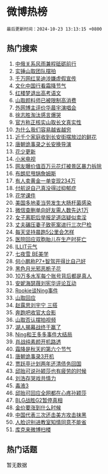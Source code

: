 # 微博热榜

`最后更新时间：2024-10-23 13:13:15 +0800`

## 热门搜索

1. [中俄关系风雨兼程砥砺前行](https://m.weibo.cn/search?containerid=100103type%3D1%26t%3D10%26q%3D%23%E4%B8%AD%E4%BF%84%E5%85%B3%E7%B3%BB%E9%A3%8E%E9%9B%A8%E5%85%BC%E7%A8%8B%E7%A0%A5%E7%A0%BA%E5%89%8D%E8%A1%8C%23&stream_entry_id=51&isnewpage=1&extparam=seat%3D1%26dgr%3D0%26filter_type%3Drealtimehot%26stream_entry_id%3D51%26c_type%3D51%26q%3D%2523%25E4%25B8%25AD%25E4%25BF%2584%25E5%2585%25B3%25E7%25B3%25BB%25E9%25A3%258E%25E9%259B%25A8%25E5%2585%25BC%25E7%25A8%258B%25E7%25A0%25A5%25E7%25A0%25BA%25E5%2589%258D%25E8%25A1%258C%2523%26pos%3D0%26cate%3D10103%26display_time%3D1729660394%26pre_seqid%3D17296603946350269000244)
1. [实锤山取团队摆拍](https://m.weibo.cn/search?containerid=100103type%3D1%26t%3D10%26q%3D%23%E5%AE%9E%E9%94%A4%E5%B1%B1%E5%8F%96%E5%9B%A2%E9%98%9F%E6%91%86%E6%8B%8D%23&stream_entry_id=31&isnewpage=1&extparam=seat%3D1%26lcate%3D5001%26realpos%3D1%26c_type%3D31%26cate%3D5001%26dgr%3D0%26pos%3D0%26stream_entry_id%3D31%26q%3D%2523%25E5%25AE%259E%25E9%2594%25A4%25E5%25B1%25B1%25E5%258F%2596%25E5%259B%25A2%25E9%2598%259F%25E6%2591%2586%25E6%258B%258D%2523%26filter_type%3Drealtimehot%26flag%3D2%26band_rank%3D1%26display_time%3D1729660394%26pre_seqid%3D17296603946350269000244)
1. [千万网红吴迪涉嫌虚假宣传](https://m.weibo.cn/search?containerid=100103type%3D1%26t%3D10%26q%3D%23%E5%8D%83%E4%B8%87%E7%BD%91%E7%BA%A2%E5%90%B4%E8%BF%AA%E6%B6%89%E5%AB%8C%E8%99%9A%E5%81%87%E5%AE%A3%E4%BC%A0%23&stream_entry_id=31&isnewpage=1&extparam=seat%3D1%26lcate%3D5001%26realpos%3D2%26c_type%3D31%26cate%3D5001%26dgr%3D0%26pos%3D1%26stream_entry_id%3D31%26q%3D%2523%25E5%258D%2583%25E4%25B8%2587%25E7%25BD%2591%25E7%25BA%25A2%25E5%2590%25B4%25E8%25BF%25AA%25E6%25B6%2589%25E5%25AB%258C%25E8%2599%259A%25E5%2581%2587%25E5%25AE%25A3%25E4%25BC%25A0%2523%26filter_type%3Drealtimehot%26flag%3D1%26band_rank%3D2%26display_time%3D1729660394%26pre_seqid%3D17296603946350269000244)
1. [文化中国行看霜降节气](https://m.weibo.cn/search?containerid=100103type%3D1%26t%3D10%26q%3D%23%E6%96%87%E5%8C%96%E4%B8%AD%E5%9B%BD%E8%A1%8C%E7%9C%8B%E9%9C%9C%E9%99%8D%E8%8A%82%E6%B0%94%23&stream_entry_id=31&isnewpage=1&extparam=seat%3D1%26lcate%3D5001%26realpos%3D3%26c_type%3D31%26cate%3D5001%26dgr%3D0%26pos%3D2%26stream_entry_id%3D31%26q%3D%2523%25E6%2596%2587%25E5%258C%2596%25E4%25B8%25AD%25E5%259B%25BD%25E8%25A1%258C%25E7%259C%258B%25E9%259C%259C%25E9%2599%258D%25E8%258A%2582%25E6%25B0%2594%2523%26filter_type%3Drealtimehot%26flag%3D0%26band_rank%3D3%26display_time%3D1729660394%26pre_seqid%3D17296603946350269000244)
1. [红楼梦退出高考语文](https://m.weibo.cn/search?containerid=100103type%3D1%26t%3D10%26q%3D%23%E7%BA%A2%E6%A5%BC%E6%A2%A6%E9%80%80%E5%87%BA%E9%AB%98%E8%80%83%E8%AF%AD%E6%96%87%23&stream_entry_id=31&isnewpage=1&extparam=seat%3D1%26lcate%3D5001%26realpos%3D4%26c_type%3D31%26cate%3D5001%26dgr%3D0%26pos%3D3%26stream_entry_id%3D31%26q%3D%2523%25E7%25BA%25A2%25E6%25A5%25BC%25E6%25A2%25A6%25E9%2580%2580%25E5%2587%25BA%25E9%25AB%2598%25E8%2580%2583%25E8%25AF%25AD%25E6%2596%2587%2523%26filter_type%3Drealtimehot%26flag%3D1%26band_rank%3D4%26display_time%3D1729660394%26pre_seqid%3D17296603946350269000244)
1. [山取颜料师已被限制高消费](https://m.weibo.cn/search?containerid=100103type%3D1%26t%3D10%26q%3D%23%E5%B1%B1%E5%8F%96%E9%A2%9C%E6%96%99%E5%B8%88%E5%B7%B2%E8%A2%AB%E9%99%90%E5%88%B6%E9%AB%98%E6%B6%88%E8%B4%B9%23&stream_entry_id=31&isnewpage=1&extparam=seat%3D1%26lcate%3D5001%26realpos%3D5%26c_type%3D31%26cate%3D5001%26dgr%3D0%26pos%3D4%26stream_entry_id%3D31%26q%3D%2523%25E5%25B1%25B1%25E5%258F%2596%25E9%25A2%259C%25E6%2596%2599%25E5%25B8%2588%25E5%25B7%25B2%25E8%25A2%25AB%25E9%2599%2590%25E5%2588%25B6%25E9%25AB%2598%25E6%25B6%2588%25E8%25B4%25B9%2523%26filter_type%3Drealtimehot%26flag%3D1%26band_rank%3D5%26display_time%3D1729660394%26pre_seqid%3D17296603946350269000244)
1. [外网博主评价华晨宇演唱会](https://m.weibo.cn/search?containerid=100103type%3D1%26t%3D10%26q%3D%E5%A4%96%E7%BD%91%E5%8D%9A%E4%B8%BB%E8%AF%84%E4%BB%B7%E5%8D%8E%E6%99%A8%E5%AE%87%E6%BC%94%E5%94%B1%E4%BC%9A&stream_entry_id=31&isnewpage=1&extparam=seat%3D1%26lcate%3D5001%26realpos%3D6%26c_type%3D31%26cate%3D5001%26dgr%3D0%26pos%3D5%26stream_entry_id%3D31%26q%3D%25E5%25A4%2596%25E7%25BD%2591%25E5%258D%259A%25E4%25B8%25BB%25E8%25AF%2584%25E4%25BB%25B7%25E5%258D%258E%25E6%2599%25A8%25E5%25AE%2587%25E6%25BC%2594%25E5%2594%25B1%25E4%25BC%259A%26filter_type%3Drealtimehot%26flag%3D1%26band_rank%3D6%26display_time%3D1729660394%26pre_seqid%3D17296603946350269000244)
1. [徐志胜淘汰感言爆哭](https://m.weibo.cn/search?containerid=100103type%3D1%26t%3D10%26q%3D%23%E5%BE%90%E5%BF%97%E8%83%9C%E6%B7%98%E6%B1%B0%E6%84%9F%E8%A8%80%E7%88%86%E5%93%AD%23&stream_entry_id=31&isnewpage=1&extparam=seat%3D1%26lcate%3D5001%26realpos%3D7%26c_type%3D31%26cate%3D5001%26dgr%3D0%26pos%3D6%26stream_entry_id%3D31%26q%3D%2523%25E5%25BE%2590%25E5%25BF%2597%25E8%2583%259C%25E6%25B7%2598%25E6%25B1%25B0%25E6%2584%259F%25E8%25A8%2580%25E7%2588%2586%25E5%2593%25AD%2523%26filter_type%3Drealtimehot%26flag%3D2%26band_rank%3D7%26display_time%3D1729660394%26pre_seqid%3D17296603946350269000244)
1. [官方称正核实山取长文真实性](https://m.weibo.cn/search?containerid=100103type%3D1%26t%3D10%26q%3D%23%E5%AE%98%E6%96%B9%E7%A7%B0%E6%AD%A3%E6%A0%B8%E5%AE%9E%E5%B1%B1%E5%8F%96%E9%95%BF%E6%96%87%E7%9C%9F%E5%AE%9E%E6%80%A7%23&stream_entry_id=31&isnewpage=1&extparam=seat%3D1%26lcate%3D5001%26realpos%3D8%26c_type%3D31%26cate%3D5001%26dgr%3D0%26pos%3D7%26stream_entry_id%3D31%26q%3D%2523%25E5%25AE%2598%25E6%2596%25B9%25E7%25A7%25B0%25E6%25AD%25A3%25E6%25A0%25B8%25E5%25AE%259E%25E5%25B1%25B1%25E5%258F%2596%25E9%2595%25BF%25E6%2596%2587%25E7%259C%259F%25E5%25AE%259E%25E6%2580%25A7%2523%26filter_type%3Drealtimehot%26flag%3D1%26band_rank%3D8%26display_time%3D1729660394%26pre_seqid%3D17296603946350269000244)
1. [为什么我们容易越省越穷](https://m.weibo.cn/search?containerid=100103type%3D1%26t%3D10%26q%3D%23%E4%B8%BA%E4%BB%80%E4%B9%88%E6%88%91%E4%BB%AC%E5%AE%B9%E6%98%93%E8%B6%8A%E7%9C%81%E8%B6%8A%E7%A9%B7%23&stream_entry_id=31&isnewpage=1&extparam=seat%3D1%26lcate%3D5001%26realpos%3D9%26c_type%3D31%26cate%3D5001%26dgr%3D0%26pos%3D8%26stream_entry_id%3D31%26q%3D%2523%25E4%25B8%25BA%25E4%25BB%2580%25E4%25B9%2588%25E6%2588%2591%25E4%25BB%25AC%25E5%25AE%25B9%25E6%2598%2593%25E8%25B6%258A%25E7%259C%2581%25E8%25B6%258A%25E7%25A9%25B7%2523%26filter_type%3Drealtimehot%26flag%3D1%26band_rank%3D9%26display_time%3D1729660394%26pre_seqid%3D17296603946350269000244)
1. [近千个家庭收到长安街摆放过的鲜花](https://m.weibo.cn/search?containerid=100103type%3D1%26t%3D10%26q%3D%23%E8%BF%91%E5%8D%83%E4%B8%AA%E5%AE%B6%E5%BA%AD%E6%94%B6%E5%88%B0%E9%95%BF%E5%AE%89%E8%A1%97%E6%91%86%E6%94%BE%E8%BF%87%E7%9A%84%E9%B2%9C%E8%8A%B1%23&stream_entry_id=31&isnewpage=1&extparam=seat%3D1%26lcate%3D5001%26realpos%3D10%26c_type%3D31%26cate%3D5001%26dgr%3D0%26pos%3D9%26stream_entry_id%3D31%26q%3D%2523%25E8%25BF%2591%25E5%258D%2583%25E4%25B8%25AA%25E5%25AE%25B6%25E5%25BA%25AD%25E6%2594%25B6%25E5%2588%25B0%25E9%2595%25BF%25E5%25AE%2589%25E8%25A1%2597%25E6%2591%2586%25E6%2594%25BE%25E8%25BF%2587%25E7%259A%2584%25E9%25B2%259C%25E8%258A%25B1%2523%26filter_type%3Drealtimehot%26flag%3D0%26band_rank%3D10%26display_time%3D1729660394%26pre_seqid%3D17296603946350269000244)
1. [唐朝诡事录之长安换导演](https://m.weibo.cn/search?containerid=100103type%3D1%26t%3D10%26q%3D%23%E5%94%90%E6%9C%9D%E8%AF%A1%E4%BA%8B%E5%BD%95%E4%B9%8B%E9%95%BF%E5%AE%89%E6%8D%A2%E5%AF%BC%E6%BC%94%23&stream_entry_id=31&isnewpage=1&extparam=seat%3D1%26lcate%3D5001%26realpos%3D11%26c_type%3D31%26cate%3D5001%26dgr%3D0%26pos%3D10%26stream_entry_id%3D31%26q%3D%2523%25E5%2594%2590%25E6%259C%259D%25E8%25AF%25A1%25E4%25BA%258B%25E5%25BD%2595%25E4%25B9%258B%25E9%2595%25BF%25E5%25AE%2589%25E6%258D%25A2%25E5%25AF%25BC%25E6%25BC%2594%2523%26filter_type%3Drealtimehot%26flag%3D2%26band_rank%3D11%26display_time%3D1729660394%26pre_seqid%3D17296603946350269000244)
1. [花少更新](https://m.weibo.cn/search?containerid=100103type%3D1%26t%3D10%26q%3D%E8%8A%B1%E5%B0%91%E6%9B%B4%E6%96%B0&stream_entry_id=31&isnewpage=1&extparam=seat%3D1%26lcate%3D5001%26realpos%3D12%26c_type%3D31%26cate%3D5001%26dgr%3D0%26pos%3D11%26stream_entry_id%3D31%26q%3D%25E8%258A%25B1%25E5%25B0%2591%25E6%259B%25B4%25E6%2596%25B0%26filter_type%3Drealtimehot%26flag%3D1%26band_rank%3D12%26display_time%3D1729660394%26pre_seqid%3D17296603946350269000244)
1. [小米电视](https://m.weibo.cn/search?containerid=100103type%3D1%26t%3D10%26q%3D%E5%B0%8F%E7%B1%B3%E7%94%B5%E8%A7%86&stream_entry_id=31&isnewpage=1&extparam=seat%3D1%26lcate%3D5001%26realpos%3D13%26c_type%3D31%26cate%3D5001%26dgr%3D0%26pos%3D12%26stream_entry_id%3D31%26q%3D%25E5%25B0%258F%25E7%25B1%25B3%25E7%2594%25B5%25E8%25A7%2586%26filter_type%3Drealtimehot%26flag%3D0%26band_rank%3D13%26display_time%3D1729660394%26pre_seqid%3D17296603946350269000244)
1. [网友曝价值百万元花灯被景区暴力拆除](https://m.weibo.cn/search?containerid=100103type%3D1%26t%3D10%26q%3D%23%E7%BD%91%E5%8F%8B%E6%9B%9D%E4%BB%B7%E5%80%BC%E7%99%BE%E4%B8%87%E5%85%83%E8%8A%B1%E7%81%AF%E8%A2%AB%E6%99%AF%E5%8C%BA%E6%9A%B4%E5%8A%9B%E6%8B%86%E9%99%A4%23&stream_entry_id=31&isnewpage=1&extparam=seat%3D1%26lcate%3D5001%26realpos%3D14%26c_type%3D31%26cate%3D5001%26dgr%3D0%26pos%3D13%26stream_entry_id%3D31%26q%3D%2523%25E7%25BD%2591%25E5%258F%258B%25E6%259B%259D%25E4%25BB%25B7%25E5%2580%25BC%25E7%2599%25BE%25E4%25B8%2587%25E5%2585%2583%25E8%258A%25B1%25E7%2581%25AF%25E8%25A2%25AB%25E6%2599%25AF%25E5%258C%25BA%25E6%259A%25B4%25E5%258A%259B%25E6%258B%2586%25E9%2599%25A4%2523%26filter_type%3Drealtimehot%26flag%3D1%26band_rank%3D14%26display_time%3D1729660394%26pre_seqid%3D17296603946350269000244)
1. [布朗尼甩锅詹姆斯](https://m.weibo.cn/search?containerid=100103type%3D1%26t%3D10%26q%3D%23%E5%B8%83%E6%9C%97%E5%B0%BC%E7%94%A9%E9%94%85%E8%A9%B9%E5%A7%86%E6%96%AF%23&stream_entry_id=31&isnewpage=1&extparam=seat%3D1%26lcate%3D5001%26realpos%3D15%26c_type%3D31%26cate%3D5001%26dgr%3D0%26pos%3D14%26stream_entry_id%3D31%26q%3D%2523%25E5%25B8%2583%25E6%259C%2597%25E5%25B0%25BC%25E7%2594%25A9%25E9%2594%2585%25E8%25A9%25B9%25E5%25A7%2586%25E6%2596%25AF%2523%26filter_type%3Drealtimehot%26flag%3D1%26band_rank%3D15%26display_time%3D1729660394%26pre_seqid%3D17296603946350269000244)
1. [有人卖黄金一单变现234万](https://m.weibo.cn/search?containerid=100103type%3D1%26t%3D10%26q%3D%23%E6%9C%89%E4%BA%BA%E5%8D%96%E9%BB%84%E9%87%91%E4%B8%80%E5%8D%95%E5%8F%98%E7%8E%B0234%E4%B8%87%23&stream_entry_id=31&isnewpage=1&extparam=seat%3D1%26lcate%3D5001%26realpos%3D16%26c_type%3D31%26cate%3D5001%26dgr%3D0%26pos%3D15%26stream_entry_id%3D31%26q%3D%2523%25E6%259C%2589%25E4%25BA%25BA%25E5%258D%2596%25E9%25BB%2584%25E9%2587%2591%25E4%25B8%2580%25E5%258D%2595%25E5%258F%2598%25E7%258E%25B0234%25E4%25B8%2587%2523%26filter_type%3Drealtimehot%26flag%3D0%26band_rank%3D16%26display_time%3D1729660394%26pre_seqid%3D17296603946350269000244)
1. [付航说自己真没得过抑郁症](https://m.weibo.cn/search?containerid=100103type%3D1%26t%3D10%26q%3D%23%E4%BB%98%E8%88%AA%E8%AF%B4%E8%87%AA%E5%B7%B1%E7%9C%9F%E6%B2%A1%E5%BE%97%E8%BF%87%E6%8A%91%E9%83%81%E7%97%87%23&stream_entry_id=31&isnewpage=1&extparam=seat%3D1%26lcate%3D5001%26realpos%3D17%26c_type%3D31%26cate%3D5001%26dgr%3D0%26pos%3D16%26stream_entry_id%3D31%26q%3D%2523%25E4%25BB%2598%25E8%2588%25AA%25E8%25AF%25B4%25E8%2587%25AA%25E5%25B7%25B1%25E7%259C%259F%25E6%25B2%25A1%25E5%25BE%2597%25E8%25BF%2587%25E6%258A%2591%25E9%2583%2581%25E7%2597%2587%2523%26filter_type%3Drealtimehot%26flag%3D1%26band_rank%3D17%26display_time%3D1729660394%26pre_seqid%3D17296603946350269000244)
1. [花学课件](https://m.weibo.cn/search?containerid=100103type%3D1%26t%3D10%26q%3D%E8%8A%B1%E5%AD%A6%E8%AF%BE%E4%BB%B6&stream_entry_id=31&isnewpage=1&extparam=seat%3D1%26lcate%3D5001%26realpos%3D18%26c_type%3D31%26cate%3D5001%26dgr%3D0%26pos%3D17%26stream_entry_id%3D31%26q%3D%25E8%258A%25B1%25E5%25AD%25A6%25E8%25AF%25BE%25E4%25BB%25B6%26filter_type%3Drealtimehot%26flag%3D1%26band_rank%3D18%26display_time%3D1729660394%26pre_seqid%3D17296603946350269000244)
1. [美国多地麦当劳发生大肠杆菌感染](https://m.weibo.cn/search?containerid=100103type%3D1%26t%3D10%26q%3D%23%E7%BE%8E%E5%9B%BD%E5%A4%9A%E5%9C%B0%E9%BA%A6%E5%BD%93%E5%8A%B3%E5%8F%91%E7%94%9F%E5%A4%A7%E8%82%A0%E6%9D%86%E8%8F%8C%E6%84%9F%E6%9F%93%23&stream_entry_id=31&isnewpage=1&extparam=seat%3D1%26lcate%3D5001%26realpos%3D19%26c_type%3D31%26cate%3D5001%26dgr%3D0%26pos%3D18%26stream_entry_id%3D31%26q%3D%2523%25E7%25BE%258E%25E5%259B%25BD%25E5%25A4%259A%25E5%259C%25B0%25E9%25BA%25A6%25E5%25BD%2593%25E5%258A%25B3%25E5%258F%2591%25E7%2594%259F%25E5%25A4%25A7%25E8%2582%25A0%25E6%259D%2586%25E8%258F%258C%25E6%2584%259F%25E6%259F%2593%2523%26filter_type%3Drealtimehot%26flag%3D0%26band_rank%3D19%26display_time%3D1729660394%26pre_seqid%3D17296603946350269000244)
1. [微信查删单向好友需人数先达1万](https://m.weibo.cn/search?containerid=100103type%3D1%26t%3D10%26q%3D%23%E5%BE%AE%E4%BF%A1%E6%9F%A5%E5%88%A0%E5%8D%95%E5%90%91%E5%A5%BD%E5%8F%8B%E9%9C%80%E4%BA%BA%E6%95%B0%E5%85%88%E8%BE%BE1%E4%B8%87%23&stream_entry_id=31&isnewpage=1&extparam=seat%3D1%26lcate%3D5001%26realpos%3D20%26c_type%3D31%26cate%3D5001%26dgr%3D0%26pos%3D19%26stream_entry_id%3D31%26q%3D%2523%25E5%25BE%25AE%25E4%25BF%25A1%25E6%259F%25A5%25E5%2588%25A0%25E5%258D%2595%25E5%2590%2591%25E5%25A5%25BD%25E5%258F%258B%25E9%259C%2580%25E4%25BA%25BA%25E6%2595%25B0%25E5%2585%2588%25E8%25BE%25BE1%25E4%25B8%2587%2523%26filter_type%3Drealtimehot%26flag%3D1%26band_rank%3D20%26display_time%3D1729660394%26pre_seqid%3D17296603946350269000244)
1. [女子离职后举报足道店疑似卖淫](https://m.weibo.cn/search?containerid=100103type%3D1%26t%3D10%26q%3D%23%E5%A5%B3%E5%AD%90%E7%A6%BB%E8%81%8C%E5%90%8E%E4%B8%BE%E6%8A%A5%E8%B6%B3%E9%81%93%E5%BA%97%E7%96%91%E4%BC%BC%E5%8D%96%E6%B7%AB%23&stream_entry_id=31&isnewpage=1&extparam=seat%3D1%26lcate%3D5001%26realpos%3D21%26c_type%3D31%26cate%3D5001%26dgr%3D0%26pos%3D20%26stream_entry_id%3D31%26q%3D%2523%25E5%25A5%25B3%25E5%25AD%2590%25E7%25A6%25BB%25E8%2581%258C%25E5%2590%258E%25E4%25B8%25BE%25E6%258A%25A5%25E8%25B6%25B3%25E9%2581%2593%25E5%25BA%2597%25E7%2596%2591%25E4%25BC%25BC%25E5%258D%2596%25E6%25B7%25AB%2523%26filter_type%3Drealtimehot%26flag%3D1%26band_rank%3D21%26display_time%3D1729660394%26pre_seqid%3D17296603946350269000244)
1. [丈夫碾压妻子致死案进行三次尸检](https://m.weibo.cn/search?containerid=100103type%3D1%26t%3D10%26q%3D%23%E4%B8%88%E5%A4%AB%E7%A2%BE%E5%8E%8B%E5%A6%BB%E5%AD%90%E8%87%B4%E6%AD%BB%E6%A1%88%E8%BF%9B%E8%A1%8C%E4%B8%89%E6%AC%A1%E5%B0%B8%E6%A3%80%23&stream_entry_id=31&isnewpage=1&extparam=seat%3D1%26lcate%3D5001%26realpos%3D22%26c_type%3D31%26cate%3D5001%26dgr%3D0%26pos%3D21%26stream_entry_id%3D31%26q%3D%2523%25E4%25B8%2588%25E5%25A4%25AB%25E7%25A2%25BE%25E5%258E%258B%25E5%25A6%25BB%25E5%25AD%2590%25E8%2587%25B4%25E6%25AD%25BB%25E6%25A1%2588%25E8%25BF%259B%25E8%25A1%258C%25E4%25B8%2589%25E6%25AC%25A1%25E5%25B0%25B8%25E6%25A3%2580%2523%26filter_type%3Drealtimehot%26flag%3D0%26band_rank%3D22%26display_time%3D1729660394%26pre_seqid%3D17296603946350269000244)
1. [每天坚持晨跑5公里会怎样](https://m.weibo.cn/search?containerid=100103type%3D1%26t%3D10%26q%3D%E6%AF%8F%E5%A4%A9%E5%9D%9A%E6%8C%81%E6%99%A8%E8%B7%915%E5%85%AC%E9%87%8C%E4%BC%9A%E6%80%8E%E6%A0%B7&stream_entry_id=31&isnewpage=1&extparam=seat%3D1%26lcate%3D5001%26realpos%3D23%26c_type%3D31%26cate%3D5001%26dgr%3D0%26pos%3D22%26stream_entry_id%3D31%26q%3D%25E6%25AF%258F%25E5%25A4%25A9%25E5%259D%259A%25E6%258C%2581%25E6%2599%25A8%25E8%25B7%25915%25E5%2585%25AC%25E9%2587%258C%25E4%25BC%259A%25E6%2580%258E%25E6%25A0%25B7%26filter_type%3Drealtimehot%26flag%3D1%26band_rank%3D23%26display_time%3D1729660394%26pre_seqid%3D17296603946350269000244)
1. [医院回应双胞胎儿在生产时死亡](https://m.weibo.cn/search?containerid=100103type%3D1%26t%3D10%26q%3D%23%E5%8C%BB%E9%99%A2%E5%9B%9E%E5%BA%94%E5%8F%8C%E8%83%9E%E8%83%8E%E5%84%BF%E5%9C%A8%E7%94%9F%E4%BA%A7%E6%97%B6%E6%AD%BB%E4%BA%A1%23&stream_entry_id=31&isnewpage=1&extparam=seat%3D1%26lcate%3D5001%26realpos%3D24%26c_type%3D31%26cate%3D5001%26dgr%3D0%26pos%3D23%26stream_entry_id%3D31%26q%3D%2523%25E5%258C%25BB%25E9%2599%25A2%25E5%259B%259E%25E5%25BA%2594%25E5%258F%258C%25E8%2583%259E%25E8%2583%258E%25E5%2584%25BF%25E5%259C%25A8%25E7%2594%259F%25E4%25BA%25A7%25E6%2597%25B6%25E6%25AD%25BB%25E4%25BA%25A1%2523%26filter_type%3Drealtimehot%26flag%3D1%26band_rank%3D24%26display_time%3D1729660394%26pre_seqid%3D17296603946350269000244)
1. [ILLIT元气](https://m.weibo.cn/search?containerid=100103type%3D1%26t%3D10%26q%3DILLIT%E5%85%83%E6%B0%94&stream_entry_id=31&isnewpage=1&extparam=seat%3D1%26lcate%3D5001%26realpos%3D25%26c_type%3D31%26cate%3D5001%26dgr%3D0%26pos%3D24%26stream_entry_id%3D31%26q%3DILLIT%25E5%2585%2583%25E6%25B0%2594%26filter_type%3Drealtimehot%26flag%3D1%26band_rank%3D25%26display_time%3D1729660394%26pre_seqid%3D17296603946350269000244)
1. [七夜雪 BE美学](https://m.weibo.cn/search?containerid=100103type%3D1%26t%3D10%26q%3D%E4%B8%83%E5%A4%9C%E9%9B%AA+BE%E7%BE%8E%E5%AD%A6&stream_entry_id=31&isnewpage=1&extparam=seat%3D1%26lcate%3D5001%26realpos%3D26%26c_type%3D31%26cate%3D5001%26dgr%3D0%26pos%3D25%26stream_entry_id%3D31%26q%3D%25E4%25B8%2583%25E5%25A4%259C%25E9%259B%25AA%2520BE%25E7%25BE%258E%25E5%25AD%25A6%26filter_type%3Drealtimehot%26flag%3D0%26band_rank%3D26%26display_time%3D1729660394%26pre_seqid%3D17296603946350269000244)
1. [何小鹏称P7+智驾开得比自己好](https://m.weibo.cn/search?containerid=100103type%3D1%26t%3D10%26q%3D%23%E4%BD%95%E5%B0%8F%E9%B9%8F%E7%A7%B0P7%2B%E6%99%BA%E9%A9%BE%E5%BC%80%E5%BE%97%E6%AF%94%E8%87%AA%E5%B7%B1%E5%A5%BD%23&stream_entry_id=31&isnewpage=1&extparam=seat%3D1%26lcate%3D5001%26realpos%3D27%26c_type%3D31%26cate%3D5001%26dgr%3D0%26pos%3D26%26adid%3D260059%26stream_entry_id%3D31%26q%3D%2523%25E4%25BD%2595%25E5%25B0%258F%25E9%25B9%258F%25E7%25A7%25B0P7%252B%25E6%2599%25BA%25E9%25A9%25BE%25E5%25BC%2580%25E5%25BE%2597%25E6%25AF%2594%25E8%2587%25AA%25E5%25B7%25B1%25E5%25A5%25BD%2523%26filter_type%3Drealtimehot%26flag%3D0%26band_rank%3D27%26display_time%3D1729660394%26pre_seqid%3D17296603946350269000244)
1. [黑色月光邪恶栀子花](https://m.weibo.cn/search?containerid=100103type%3D1%26t%3D10%26q%3D%E9%BB%91%E8%89%B2%E6%9C%88%E5%85%89%E9%82%AA%E6%81%B6%E6%A0%80%E5%AD%90%E8%8A%B1&stream_entry_id=31&isnewpage=1&extparam=seat%3D1%26lcate%3D5001%26realpos%3D28%26c_type%3D31%26cate%3D5001%26dgr%3D0%26pos%3D27%26stream_entry_id%3D31%26q%3D%25E9%25BB%2591%25E8%2589%25B2%25E6%259C%2588%25E5%2585%2589%25E9%2582%25AA%25E6%2581%25B6%25E6%25A0%2580%25E5%25AD%2590%25E8%258A%25B1%26filter_type%3Drealtimehot%26flag%3D1%26band_rank%3D28%26display_time%3D1729660394%26pre_seqid%3D17296603946350269000244)
1. [10万多水军每个账号背后都是真人](https://m.weibo.cn/search?containerid=100103type%3D1%26t%3D10%26q%3D%2310%E4%B8%87%E5%A4%9A%E6%B0%B4%E5%86%9B%E6%AF%8F%E4%B8%AA%E8%B4%A6%E5%8F%B7%E8%83%8C%E5%90%8E%E9%83%BD%E6%98%AF%E7%9C%9F%E4%BA%BA%23&stream_entry_id=31&isnewpage=1&extparam=seat%3D1%26lcate%3D5001%26realpos%3D29%26c_type%3D31%26cate%3D5001%26dgr%3D0%26pos%3D28%26stream_entry_id%3D31%26q%3D%252310%25E4%25B8%2587%25E5%25A4%259A%25E6%25B0%25B4%25E5%2586%259B%25E6%25AF%258F%25E4%25B8%25AA%25E8%25B4%25A6%25E5%258F%25B7%25E8%2583%258C%25E5%2590%258E%25E9%2583%25BD%25E6%2598%25AF%25E7%259C%259F%25E4%25BA%25BA%2523%26filter_type%3Drealtimehot%26flag%3D0%26band_rank%3D29%26display_time%3D1729660394%26pre_seqid%3D17296603946350269000244)
1. [安妮海瑟薇刘宪华评论互动](https://m.weibo.cn/search?containerid=100103type%3D1%26t%3D10%26q%3D%E5%AE%89%E5%A6%AE%E6%B5%B7%E7%91%9F%E8%96%87%E5%88%98%E5%AE%AA%E5%8D%8E%E8%AF%84%E8%AE%BA%E4%BA%92%E5%8A%A8&stream_entry_id=31&isnewpage=1&extparam=seat%3D1%26lcate%3D5001%26realpos%3D30%26c_type%3D31%26cate%3D5001%26dgr%3D0%26pos%3D29%26stream_entry_id%3D31%26q%3D%25E5%25AE%2589%25E5%25A6%25AE%25E6%25B5%25B7%25E7%2591%259F%25E8%2596%2587%25E5%2588%2598%25E5%25AE%25AA%25E5%258D%258E%25E8%25AF%2584%25E8%25AE%25BA%25E4%25BA%2592%25E5%258A%25A8%26filter_type%3Drealtimehot%26flag%3D1%26band_rank%3D30%26display_time%3D1729660394%26pre_seqid%3D17296603946350269000244)
1. [Rookie谈Ning事件](https://m.weibo.cn/search?containerid=100103type%3D1%26t%3D10%26q%3D%23Rookie%E8%B0%88Ning%E4%BA%8B%E4%BB%B6%23&stream_entry_id=31&isnewpage=1&extparam=seat%3D1%26lcate%3D5001%26realpos%3D31%26c_type%3D31%26cate%3D5001%26dgr%3D0%26pos%3D30%26stream_entry_id%3D31%26q%3D%2523Rookie%25E8%25B0%2588Ning%25E4%25BA%258B%25E4%25BB%25B6%2523%26filter_type%3Drealtimehot%26flag%3D0%26band_rank%3D31%26display_time%3D1729660394%26pre_seqid%3D17296603946350269000244)
1. [山取回应](https://m.weibo.cn/search?containerid=100103type%3D1%26t%3D10%26q%3D%23%E5%B1%B1%E5%8F%96%E5%9B%9E%E5%BA%94%23&stream_entry_id=31&isnewpage=1&extparam=seat%3D1%26lcate%3D5001%26realpos%3D32%26c_type%3D31%26cate%3D5001%26dgr%3D0%26pos%3D31%26stream_entry_id%3D31%26q%3D%2523%25E5%25B1%25B1%25E5%258F%2596%25E5%259B%259E%25E5%25BA%2594%2523%26filter_type%3Drealtimehot%26flag%3D0%26band_rank%3D32%26display_time%3D1729660394%26pre_seqid%3D17296603946350269000244)
1. [赵露思刘宇宁 三搭](https://m.weibo.cn/search?containerid=100103type%3D1%26t%3D10%26q%3D%E8%B5%B5%E9%9C%B2%E6%80%9D%E5%88%98%E5%AE%87%E5%AE%81+%E4%B8%89%E6%90%AD&stream_entry_id=31&isnewpage=1&extparam=seat%3D1%26lcate%3D5001%26realpos%3D33%26c_type%3D31%26cate%3D5001%26dgr%3D0%26pos%3D32%26stream_entry_id%3D31%26q%3D%25E8%25B5%25B5%25E9%259C%25B2%25E6%2580%259D%25E5%2588%2598%25E5%25AE%2587%25E5%25AE%2581%2520%25E4%25B8%2589%25E6%2590%25AD%26filter_type%3Drealtimehot%26flag%3D1%26band_rank%3D33%26display_time%3D1729660394%26pre_seqid%3D17296603946350269000244)
1. [奔跑吧收官大合影](https://m.weibo.cn/search?containerid=100103type%3D1%26t%3D10%26q%3D%E5%A5%94%E8%B7%91%E5%90%A7%E6%94%B6%E5%AE%98%E5%A4%A7%E5%90%88%E5%BD%B1&stream_entry_id=31&isnewpage=1&extparam=seat%3D1%26lcate%3D5001%26realpos%3D34%26c_type%3D31%26cate%3D5001%26dgr%3D0%26pos%3D33%26stream_entry_id%3D31%26q%3D%25E5%25A5%2594%25E8%25B7%2591%25E5%2590%25A7%25E6%2594%25B6%25E5%25AE%2598%25E5%25A4%25A7%25E5%2590%2588%25E5%25BD%25B1%26filter_type%3Drealtimehot%26flag%3D1%26band_rank%3D34%26display_time%3D1729660394%26pre_seqid%3D17296603946350269000244)
1. [山取否认摆拍视频](https://m.weibo.cn/search?containerid=100103type%3D1%26t%3D10%26q%3D%23%E5%B1%B1%E5%8F%96%E5%90%A6%E8%AE%A4%E6%91%86%E6%8B%8D%E8%A7%86%E9%A2%91%23&stream_entry_id=31&isnewpage=1&extparam=seat%3D1%26lcate%3D5001%26realpos%3D35%26c_type%3D31%26cate%3D5001%26dgr%3D0%26pos%3D34%26stream_entry_id%3D31%26q%3D%2523%25E5%25B1%25B1%25E5%258F%2596%25E5%2590%25A6%25E8%25AE%25A4%25E6%2591%2586%25E6%258B%258D%25E8%25A7%2586%25E9%25A2%2591%2523%26filter_type%3Drealtimehot%26flag%3D1%26band_rank%3D35%26display_time%3D1729660394%26pre_seqid%3D17296603946350269000244)
1. [湖人揭幕战终于赢了](https://m.weibo.cn/search?containerid=100103type%3D1%26t%3D10%26q%3D%23%E6%B9%96%E4%BA%BA%E6%8F%AD%E5%B9%95%E6%88%98%E7%BB%88%E4%BA%8E%E8%B5%A2%E4%BA%86%23&stream_entry_id=31&isnewpage=1&extparam=seat%3D1%26lcate%3D5001%26realpos%3D36%26c_type%3D31%26cate%3D5001%26dgr%3D0%26pos%3D35%26stream_entry_id%3D31%26q%3D%2523%25E6%25B9%2596%25E4%25BA%25BA%25E6%258F%25AD%25E5%25B9%2595%25E6%2588%2598%25E7%25BB%2588%25E4%25BA%258E%25E8%25B5%25A2%25E4%25BA%2586%2523%26filter_type%3Drealtimehot%26flag%3D1%26band_rank%3D36%26display_time%3D1729660394%26pre_seqid%3D17296603946350269000244)
1. [Ning和王多多事件大结局](https://m.weibo.cn/search?containerid=100103type%3D1%26t%3D10%26q%3D%23Ning%E5%92%8C%E7%8E%8B%E5%A4%9A%E5%A4%9A%E4%BA%8B%E4%BB%B6%E5%A4%A7%E7%BB%93%E5%B1%80%23&stream_entry_id=31&isnewpage=1&extparam=seat%3D1%26lcate%3D5001%26realpos%3D37%26c_type%3D31%26cate%3D5001%26dgr%3D0%26pos%3D36%26stream_entry_id%3D31%26q%3D%2523Ning%25E5%2592%258C%25E7%258E%258B%25E5%25A4%259A%25E5%25A4%259A%25E4%25BA%258B%25E4%25BB%25B6%25E5%25A4%25A7%25E7%25BB%2593%25E5%25B1%2580%2523%26filter_type%3Drealtimehot%26flag%3D1%26band_rank%3D37%26display_time%3D1729660394%26pre_seqid%3D17296603946350269000244)
1. [肖战纯素颜开机路透](https://m.weibo.cn/search?containerid=100103type%3D1%26t%3D10%26q%3D%23%E8%82%96%E6%88%98%E7%BA%AF%E7%B4%A0%E9%A2%9C%E5%BC%80%E6%9C%BA%E8%B7%AF%E9%80%8F%23&stream_entry_id=31&isnewpage=1&extparam=seat%3D1%26lcate%3D5001%26realpos%3D38%26c_type%3D31%26cate%3D5001%26dgr%3D0%26pos%3D37%26stream_entry_id%3D31%26q%3D%2523%25E8%2582%2596%25E6%2588%2598%25E7%25BA%25AF%25E7%25B4%25A0%25E9%25A2%259C%25E5%25BC%2580%25E6%259C%25BA%25E8%25B7%25AF%25E9%2580%258F%2523%26filter_type%3Drealtimehot%26flag%3D0%26band_rank%3D38%26display_time%3D1729660394%26pre_seqid%3D17296603946350269000244)
1. [霜降是秋天的第六个节气](https://m.weibo.cn/search?containerid=100103type%3D1%26t%3D10%26q%3D%23%E9%9C%9C%E9%99%8D%E6%98%AF%E7%A7%8B%E5%A4%A9%E7%9A%84%E7%AC%AC%E5%85%AD%E4%B8%AA%E8%8A%82%E6%B0%94%23&stream_entry_id=31&isnewpage=1&extparam=seat%3D1%26lcate%3D5001%26realpos%3D39%26c_type%3D31%26cate%3D5001%26dgr%3D0%26pos%3D38%26stream_entry_id%3D31%26q%3D%2523%25E9%259C%259C%25E9%2599%258D%25E6%2598%25AF%25E7%25A7%258B%25E5%25A4%25A9%25E7%259A%2584%25E7%25AC%25AC%25E5%2585%25AD%25E4%25B8%25AA%25E8%258A%2582%25E6%25B0%2594%2523%26filter_type%3Drealtimehot%26flag%3D0%26band_rank%3D39%26display_time%3D1729660394%26pre_seqid%3D17296603946350269000244)
1. [唐朝诡事录3开机](https://m.weibo.cn/search?containerid=100103type%3D1%26t%3D10%26q%3D%E5%94%90%E6%9C%9D%E8%AF%A1%E4%BA%8B%E5%BD%953%E5%BC%80%E6%9C%BA&stream_entry_id=31&isnewpage=1&extparam=seat%3D1%26lcate%3D5001%26realpos%3D40%26c_type%3D31%26cate%3D5001%26dgr%3D0%26pos%3D39%26stream_entry_id%3D31%26q%3D%25E5%2594%2590%25E6%259C%259D%25E8%25AF%25A1%25E4%25BA%258B%25E5%25BD%25953%25E5%25BC%2580%25E6%259C%25BA%26filter_type%3Drealtimehot%26flag%3D0%26band_rank%3D40%26display_time%3D1729660394%26pre_seqid%3D17296603946350269000244)
1. [贾跃亭计划两年还清债务回国](https://m.weibo.cn/search?containerid=100103type%3D1%26t%3D10%26q%3D%23%E8%B4%BE%E8%B7%83%E4%BA%AD%E8%AE%A1%E5%88%92%E4%B8%A4%E5%B9%B4%E8%BF%98%E6%B8%85%E5%80%BA%E5%8A%A1%E5%9B%9E%E5%9B%BD%23&stream_entry_id=31&isnewpage=1&extparam=seat%3D1%26lcate%3D5001%26realpos%3D41%26c_type%3D31%26cate%3D5001%26dgr%3D0%26pos%3D40%26stream_entry_id%3D31%26q%3D%2523%25E8%25B4%25BE%25E8%25B7%2583%25E4%25BA%25AD%25E8%25AE%25A1%25E5%2588%2592%25E4%25B8%25A4%25E5%25B9%25B4%25E8%25BF%2598%25E6%25B8%2585%25E5%2580%25BA%25E5%258A%25A1%25E5%259B%259E%25E5%259B%25BD%2523%26filter_type%3Drealtimehot%26flag%3D0%26band_rank%3D41%26display_time%3D1729660394%26pre_seqid%3D17296603946350269000244)
1. [邱贻可说孙颖莎也有疲劳的时候](https://m.weibo.cn/search?containerid=100103type%3D1%26t%3D10%26q%3D%23%E9%82%B1%E8%B4%BB%E5%8F%AF%E8%AF%B4%E5%AD%99%E9%A2%96%E8%8E%8E%E4%B9%9F%E6%9C%89%E7%96%B2%E5%8A%B3%E7%9A%84%E6%97%B6%E5%80%99%23&stream_entry_id=31&isnewpage=1&extparam=seat%3D1%26lcate%3D5001%26realpos%3D42%26c_type%3D31%26cate%3D5001%26dgr%3D0%26pos%3D41%26stream_entry_id%3D31%26q%3D%2523%25E9%2582%25B1%25E8%25B4%25BB%25E5%258F%25AF%25E8%25AF%25B4%25E5%25AD%2599%25E9%25A2%2596%25E8%258E%258E%25E4%25B9%259F%25E6%259C%2589%25E7%2596%25B2%25E5%258A%25B3%25E7%259A%2584%25E6%2597%25B6%25E5%2580%2599%2523%26filter_type%3Drealtimehot%26flag%3D0%26band_rank%3D42%26display_time%3D1729660394%26pre_seqid%3D17296603946350269000244)
1. [刘浩存哭戏共情力](https://m.weibo.cn/search?containerid=100103type%3D1%26t%3D10%26q%3D%E5%88%98%E6%B5%A9%E5%AD%98%E5%93%AD%E6%88%8F%E5%85%B1%E6%83%85%E5%8A%9B&stream_entry_id=31&isnewpage=1&extparam=seat%3D1%26lcate%3D5001%26realpos%3D43%26c_type%3D31%26cate%3D5001%26dgr%3D0%26pos%3D42%26stream_entry_id%3D31%26q%3D%25E5%2588%2598%25E6%25B5%25A9%25E5%25AD%2598%25E5%2593%25AD%25E6%2588%258F%25E5%2585%25B1%25E6%2583%2585%25E5%258A%259B%26filter_type%3Drealtimehot%26flag%3D1%26band_rank%3D43%26display_time%3D1729660394%26pre_seqid%3D17296603946350269000244)
1. [毒液3](https://m.weibo.cn/search?containerid=100103type%3D1%26t%3D10%26q%3D%E6%AF%92%E6%B6%B23&stream_entry_id=31&isnewpage=1&extparam=seat%3D1%26lcate%3D5001%26realpos%3D44%26c_type%3D31%26cate%3D5001%26dgr%3D0%26pos%3D43%26stream_entry_id%3D31%26q%3D%25E6%25AF%2592%25E6%25B6%25B23%26filter_type%3Drealtimehot%26flag%3D0%26band_rank%3D44%26display_time%3D1729660394%26pre_seqid%3D17296603946350269000244)
1. [邱贻可回应全网都在心疼孙颖莎](https://m.weibo.cn/search?containerid=100103type%3D1%26t%3D10%26q%3D%23%E9%82%B1%E8%B4%BB%E5%8F%AF%E5%9B%9E%E5%BA%94%E5%85%A8%E7%BD%91%E9%83%BD%E5%9C%A8%E5%BF%83%E7%96%BC%E5%AD%99%E9%A2%96%E8%8E%8E%23&stream_entry_id=31&isnewpage=1&extparam=seat%3D1%26lcate%3D5001%26realpos%3D45%26c_type%3D31%26cate%3D5001%26dgr%3D0%26pos%3D44%26stream_entry_id%3D31%26q%3D%2523%25E9%2582%25B1%25E8%25B4%25BB%25E5%258F%25AF%25E5%259B%259E%25E5%25BA%2594%25E5%2585%25A8%25E7%25BD%2591%25E9%2583%25BD%25E5%259C%25A8%25E5%25BF%2583%25E7%2596%25BC%25E5%25AD%2599%25E9%25A2%2596%25E8%258E%258E%2523%26filter_type%3Drealtimehot%26flag%3D0%26band_rank%3D45%26display_time%3D1729660394%26pre_seqid%3D17296603946350269000244)
1. [BLG战胜G2暂停真相](https://m.weibo.cn/search?containerid=100103type%3D1%26t%3D10%26q%3D%23BLG%E6%88%98%E8%83%9CG2%E6%9A%82%E5%81%9C%E7%9C%9F%E7%9B%B8%23&stream_entry_id=31&isnewpage=1&extparam=seat%3D1%26lcate%3D5001%26realpos%3D46%26c_type%3D31%26cate%3D5001%26dgr%3D0%26pos%3D45%26stream_entry_id%3D31%26q%3D%2523BLG%25E6%2588%2598%25E8%2583%259CG2%25E6%259A%2582%25E5%2581%259C%25E7%259C%259F%25E7%259B%25B8%2523%26filter_type%3Drealtimehot%26flag%3D0%26band_rank%3D46%26display_time%3D1729660394%26pre_seqid%3D17296603946350269000244)
1. [金价要涨到什么时候](https://m.weibo.cn/search?containerid=100103type%3D1%26t%3D10%26q%3D%23%E9%87%91%E4%BB%B7%E8%A6%81%E6%B6%A8%E5%88%B0%E4%BB%80%E4%B9%88%E6%97%B6%E5%80%99%23&stream_entry_id=31&isnewpage=1&extparam=seat%3D1%26lcate%3D5001%26realpos%3D47%26c_type%3D31%26cate%3D5001%26dgr%3D0%26pos%3D46%26stream_entry_id%3D31%26q%3D%2523%25E9%2587%2591%25E4%25BB%25B7%25E8%25A6%2581%25E6%25B6%25A8%25E5%2588%25B0%25E4%25BB%2580%25E4%25B9%2588%25E6%2597%25B6%25E5%2580%2599%2523%26filter_type%3Drealtimehot%26flag%3D0%26band_rank%3D47%26display_time%3D1729660394%26pre_seqid%3D17296603946350269000244)
1. [中国代表三次还击美方攻击抹黑](https://m.weibo.cn/search?containerid=100103type%3D1%26t%3D10%26q%3D%23%E4%B8%AD%E5%9B%BD%E4%BB%A3%E8%A1%A8%E4%B8%89%E6%AC%A1%E8%BF%98%E5%87%BB%E7%BE%8E%E6%96%B9%E6%94%BB%E5%87%BB%E6%8A%B9%E9%BB%91%23&stream_entry_id=31&isnewpage=1&extparam=seat%3D1%26lcate%3D5001%26realpos%3D48%26c_type%3D31%26cate%3D5001%26dgr%3D0%26pos%3D47%26stream_entry_id%3D31%26q%3D%2523%25E4%25B8%25AD%25E5%259B%25BD%25E4%25BB%25A3%25E8%25A1%25A8%25E4%25B8%2589%25E6%25AC%25A1%25E8%25BF%2598%25E5%2587%25BB%25E7%25BE%258E%25E6%2596%25B9%25E6%2594%25BB%25E5%2587%25BB%25E6%258A%25B9%25E9%25BB%2591%2523%26filter_type%3Drealtimehot%26flag%3D1%26band_rank%3D48%26display_time%3D1729660394%26pre_seqid%3D17296603946350269000244)
1. [人脸识别进教室知情同意不能省](https://m.weibo.cn/search?containerid=100103type%3D1%26t%3D10%26q%3D%23%E4%BA%BA%E8%84%B8%E8%AF%86%E5%88%AB%E8%BF%9B%E6%95%99%E5%AE%A4%E7%9F%A5%E6%83%85%E5%90%8C%E6%84%8F%E4%B8%8D%E8%83%BD%E7%9C%81%23&stream_entry_id=31&isnewpage=1&extparam=seat%3D1%26lcate%3D5001%26realpos%3D49%26c_type%3D31%26cate%3D5001%26dgr%3D0%26pos%3D48%26stream_entry_id%3D31%26q%3D%2523%25E4%25BA%25BA%25E8%2584%25B8%25E8%25AF%2586%25E5%2588%25AB%25E8%25BF%259B%25E6%2595%2599%25E5%25AE%25A4%25E7%259F%25A5%25E6%2583%2585%25E5%2590%258C%25E6%2584%258F%25E4%25B8%258D%25E8%2583%25BD%25E7%259C%2581%2523%26filter_type%3Drealtimehot%26flag%3D1%26band_rank%3D49%26display_time%3D1729660394%26pre_seqid%3D17296603946350269000244)
1. [库克来微博扫楼](https://m.weibo.cn/search?containerid=100103type%3D1%26t%3D10%26q%3D%23%E5%BA%93%E5%85%8B%E6%9D%A5%E5%BE%AE%E5%8D%9A%E6%89%AB%E6%A5%BC%23&stream_entry_id=31&isnewpage=1&extparam=seat%3D1%26lcate%3D5001%26realpos%3D50%26c_type%3D31%26cate%3D5001%26dgr%3D0%26pos%3D49%26stream_entry_id%3D31%26q%3D%2523%25E5%25BA%2593%25E5%2585%258B%25E6%259D%25A5%25E5%25BE%25AE%25E5%258D%259A%25E6%2589%25AB%25E6%25A5%25BC%2523%26filter_type%3Drealtimehot%26flag%3D0%26band_rank%3D50%26display_time%3D1729660394%26pre_seqid%3D17296603946350269000244)

## 热门话题

暂无数据
